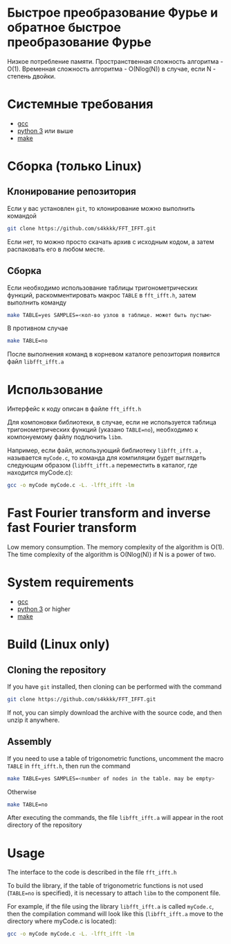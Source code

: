 #   Быстрое преобразование Фурье и обратное быстрое преобразование Фурье
Низкое потребление памяти. Пространственная сложность алгоритма - O(1).
Временная сложность алгоритма - O(Nlog(N)) в случае, если N - степень двойки.

# Системные требования
- [gcc](https://gcc.gnu.org/install/)
- [python 3](https://www.python.org/downloads/) или выше
- [make](https://www.gnu.org/software/make/)

# Сборка (только Linux)

## Клонирование репозитория
Если у вас установлен `git`, то клонирование можно выполнить командой
```bash
git clone https://github.com/s4kkkk/FFT_IFFT.git
```
Если нет, то можно просто скачать архив с исходным кодом, а затем распаковать его в любом месте.

## Сборка

Если необходимо использование таблицы тригонометрических функций, раскомментировать макрос `TABLE` в `fft_ifft.h`, затем выполнить команду
```bash
make TABLE=yes SAMPLES=<кол-во узлов в таблице. может быть пустым> 
```
В противном случае
```bash
make TABLE=no
```
После выполнения команд в корневом каталоге репозитория появится файл `libfft_ifft.a`

# Использование
Интерфейс к коду описан в файле `fft_ifft.h`

Для компоновки библиотеки, в случае, если не используется таблица тригонометрических функций (указано `TABLE=no`), необходимо к компонуемому файлу подлючить `libm`.


Например, если файл, использующий библиотеку `libfft_ifft.a` , называется `myCode.c`, то команда для компиляции будет выглядеть следующим образом (`libfft_ifft.a` переместить в каталог, где находится myCode.c):
```bash
gcc -o myCode myCode.c -L. -lfft_ifft -lm
```



# Fast Fourier transform and inverse fast Fourier transform
Low memory consumption. The memory complexity of the algorithm is O(1).
The time complexity of the algorithm is O(Nlog(N)) if N is a power of two.

# System requirements
- [gcc](https://gcc.gnu.org/install/)
- [python 3](https://www.python.org/downloads/) or higher
- [make](https://www.gnu.org/software/make/)

# Build (Linux only)

## Cloning the repository
If you have `git` installed, then cloning can be performed with the command
```bash
git clone https://github.com/s4kkkk/FFT_IFFT.git
```
If not, you can simply download the archive with the source code, and then unzip it anywhere.

## Assembly

If you need to use a table of trigonometric functions, uncomment the macro `TABLE` in `fft_ifft.h`, then run the command
```bash
make TABLE=yes SAMPLES=<number of nodes in the table. may be empty>
```
Otherwise
```bash
make TABLE=no
```
After executing the commands, the file `libfft_ifft.a` will appear in the root directory of the repository

# Usage
The interface to the code is described in the file `fft_ifft.h`

To build the library, if the table of trigonometric functions is not used (`TABLE=no` is specified), it is necessary to attach `libm` to the component file.


For example, if the file using the library `libfft_ifft.a` is called `myCode.c`, then the compilation command will look like this (`libfft_ifft.a` move to the directory where myCode.c is located):
```bash
gcc -o myCode myCode.c -L. -lfft_ifft -lm
```

